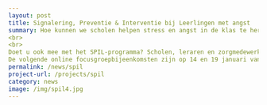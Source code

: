 ```yaml
---
layout: post
title: Signalering, Preventie & Interventie bij Leerlingen met angst
summary: Hoe kunnen we scholen helpen stress en angst in de klas te herkennen en te voorkomen en samen met scholen leerlingen snel de juiste ondersteuning bieden? Doe mee met het SPIL-programma!
<br>
<br>
Doet u ook mee met het SPIL-programma? Scholen, leraren en zorgmedewerkers die met ons mee willen denken of doen zijn van harte welkom!
De volgende online focusgroepbijeenkomsten zijn op 14 en 19 januari van 16-18u. Aanmelden via kas@fsw.leidenuniv.nl.
permalink: /news/spil
project-url: /projects/spil
category: news
image: /img/spil4.jpg
---
```



